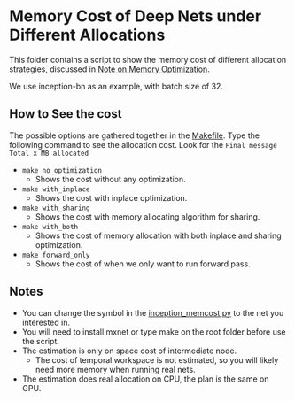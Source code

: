 
Memory Cost of Deep Nets under Different Allocations
====================================================
This folder contains a script to show the memory cost of different allocation strategies,
discussed in [Note on Memory Optimization](http://mxnet.readthedocs.org/en/latest/developer-guide/note_memory.html).

We use inception-bn as an example, with batch size of 32.

How to See the cost
-------------------
The possible options are gathered together in the [Makefile](Makefile).
Type the following command to see the allocation cost. Look for the
```Final message Total x MB allocated```
- ```make no_optimization```
  - Shows the cost without any optimization.
- ```make with_inplace```
  - Shows the cost with inplace optimization.
- ```make with_sharing```
  - Shows the cost with memory allocating algorithm for sharing.
- ```make with_both```
  - Shows the cost of memory allocation with both inplace and sharing optimization.
- ```make forward_only```
  - Shows the cost of when we only want to run forward pass.

Notes
-----
- You can change the symbol in the [inception_memcost.py](inception_memcost.py) to the net you interested in.
- You will need to install mxnet or type make on the root folder before use the script.
- The estimation is only on space cost of intermediate node.
  - The cost of temporal workspace is not estimated, so you will likely need more memory when running real nets.
- The estimation does real allocation on CPU, the plan is the same on GPU.